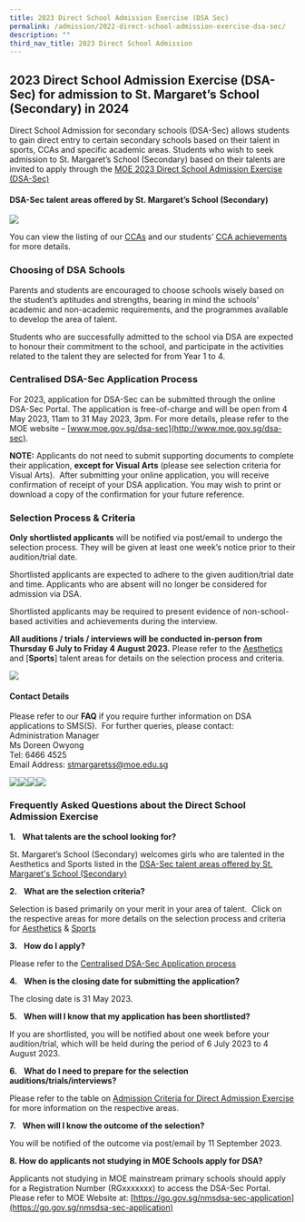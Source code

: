 ```yaml
---
title: 2023 Direct School Admission Exercise (DSA Sec)
permalink: /admission/2022-direct-school-admission-exercise-dsa-sec/
description: ""
third_nav_title: 2023 Direct School Admission
---
```

## **2023 Direct School Admission Exercise (DSA-Sec)** **for admission to St. Margaret’s School (Secondary) in 2024**

Direct School Admission for secondary schools (DSA-Sec) allows students to gain direct entry to certain secondary schools based on their talent in sports, CCAs and specific academic areas. Students who wish to seek admission to St. Margaret’s School (Secondary) based on their talents are invited to apply through the [MOE 2023 Direct School Admission Exercise (DSA-Sec)](https://www.moe.gov.sg/dsa-sec)

#### **DSA-Sec talent areas offered by St. Margaret’s School (Secondary)**

![](/images/talent%20areas.JPG) <br>   

You can view the listing of our [CCAs](/programmes/co-curricular-activities/) and our students’ [CCA achievements](/achievements/student-achievements/) for more details.

  

### **Choosing of DSA Schools**

Parents and students are encouraged to choose schools wisely based on the student’s aptitudes and strengths, bearing in mind the schools’ academic and non-academic requirements, and the programmes available to develop the area of talent.

Students who are successfully admitted to the school via DSA are expected to honour their commitment to the school, and participate in the activities related to the talent they are selected for from Year 1 to 4.

### **Centralised DSA-Sec Application Process**

For 2023, application for DSA-Sec can be submitted through the online DSA-Sec Portal. The application is free-of-charge and will be open from 4 May 2023, 11am to 31 May 2023, 3pm. For more details, please refer to the MOE website – [www.moe.gov.sg/dsa-sec](http://www.moe.gov.sg/dsa-sec).

**NOTE:**
Applicants do not need to submit supporting documents to complete their application, **except for Visual Arts** (please see selection criteria for Visual Arts).&nbsp; After submitting your online application, you will receive confirmation of receipt of your DSA application. You may wish to print or download a copy of the confirmation for your future reference.


### **Selection Process &amp; Criteria**

**Only shortlisted applicants** will be notified via post/email to undergo the selection process. They will be given at least one week’s notice prior to their audition/trial date.&nbsp;

Shortlisted applicants are expected to adhere to the given audition/trial date and time. Applicants who are absent will no longer be considered for admission via DSA.&nbsp;&nbsp;

Shortlisted applicants may be required to present evidence of non-school-based activities and achievements during the interview.

**All auditions / trials /&nbsp;interviews will be conducted in-person from Thursday 6 July to Friday 4 August 2023.** Please refer to the [Aesthetics](/admissions/2023-direct-school-admission/aestheticstalentareas/) and [**Sports**] talent areas for details on the selection process and criteria.

![](/images/gptfile.JPG)


#### **Contact Details**
Please refer to our **FAQ** if you require further information on DSA applications to SMS(S).&nbsp;
For further queries, please contact:<br>
Administration Manager&nbsp;<br>
Ms Doreen Owyong <br>
Tel: 6466 4525 <br>
Email Address: [stmargaretss@moe.edu.sg](mailto:stmargaretss@moe.edu.sg)



![](/images/aes%20talent%20area%20dsa.jpg)![](/images/aes%20talent%20area%20_page%20dsa2.jpg)![](/images/aes%20talent%20area%20_page-0003.jpg)![](/images/sports%20talent%20area%20_page-0001.jpg)

### **Frequently Asked Questions about the Direct School Admission Exercise**

**1.**&nbsp;&nbsp; **What talents are the school looking for?**

St. Margaret’s School (Secondary) welcomes girls who are talented in the Aesthetics and Sports listed in the [DSA-Sec talent areas offered by St. Margaret's School (Secondary)](/admission/2022-direct-school-admission-exercise-dsa-sec/)

**2.**&nbsp;&nbsp; **What are the selection criteria?**

Selection is based primarily on your merit in your area of talent.&nbsp; Click on the respective areas for more details on the selection process and criteria for [Aesthetics](/admissions/2023-direct-school-admission/aestheticstalentareas/) &amp; [Sports](/admissions/2023-direct-school-admission/sportstalentareas/)

**3.**&nbsp;&nbsp; **How do I apply?**

Please refer to the [Centralised DSA-Sec Application process](/admissions/2023-direct-school-admission/centraliseddsasecapplicationprocess/)

**4.**&nbsp;&nbsp; **When is the closing date for submitting the application?**

The closing date is 31 May 2023.

**5.**&nbsp;&nbsp; **When will I know that my application has been shortlisted?**

If you are shortlisted, you will be notified about one week&nbsp;before your audition/trial, which will be held during the period of 6 July 2023 to 4 August 2023.

**6.**&nbsp;&nbsp; **What do I need to prepare for the selection auditions/trials/interviews?**

Please refer to the table on [Admission Criteria for Direct Admission Exercise](/admissions/2023-direct-school-admission/admissioncriteria/) for more information on the respective areas.

**7.**&nbsp;&nbsp; **When will I know the outcome of the selection?**

You will be notified of the outcome via post/email by 11 September 2023.

**8\. How do applicants not studying in MOE Schools apply for DSA?**

Applicants not studying in MOE mainstream primary schools should apply for a Registration Number (RGxxxxxxx) to access the DSA-Sec Portal. Please refer to MOE Website at: [https://go.gov.sg/nmsdsa-sec-application](https://go.gov.sg/nmsdsa-sec-application)